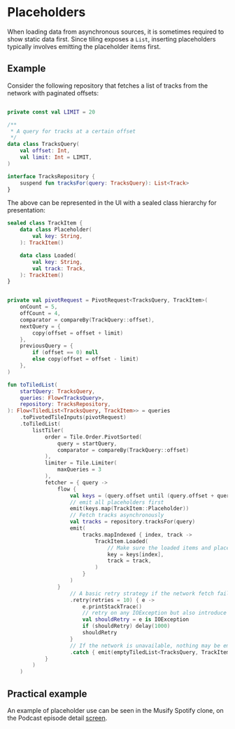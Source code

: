 # Placeholders

When loading data from asynchronous sources, it is sometimes required to show static data first.
Since tiling exposes a `List`, inserting placeholders typically involves emitting the placeholder
items first.

## Example

Consider the following repository that fetches a list of tracks from the network with paginated
offsets:

```kotlin

private const val LIMIT = 20

/**
 * A query for tracks at a certain offset
 */
data class TracksQuery(
    val offset: Int,
    val limit: Int = LIMIT,
)

interface TracksRepository {
    suspend fun tracksFor(query: TracksQuery): List<Track>
}
```

The above can be represented in the UI with a sealed class hierarchy for presentation:

```kotlin
sealed class TrackItem {
    data class Placeholder(
        val key: String,
    ): TrackItem()

    data class Loaded(
        val key: String,
        val track: Track,
    ): TrackItem()
}
```

```kotlin

private val pivotRequest = PivotRequest<TracksQuery, TrackItem>(
    onCount = 5,
    offCount = 4,
    comparator = compareBy(TrackQuery::offset),
    nextQuery = {
        copy(offset = offset + limit)
    },
    previousQuery = {
        if (offset == 0) null
        else copy(offset = offset - limit)
    },
)

fun toTiledList(
    startQuery: TracksQuery,
    queries: Flow<TracksQuery>,
    repository: TracksRepository,
): Flow<TiledList<TracksQuery, TrackItem>> = queries
    .toPivotedTileInputs(pivotRequest)
    .toTiledList(
        listTiler(
            order = Tile.Order.PivotSorted(
                query = startQuery,
                comparator = compareBy(TrackQuery::offset)
            ),
            limiter = Tile.Limiter(
                maxQueries = 3
            ),
            fetcher = { query ->
                flow {
                    val keys = (query.offset until (query.offset + query.limit))
                    // emit all placeholders first
                    emit(keys.map(TrackItem::Placeholder))
                    // Fetch tracks asynchronously
                    val tracks = repository.tracksFor(query)
                    emit(
                        tracks.mapIndexed { index, track ->
                            TrackItem.Loaded(
                                // Make sure the loaded items and placeholders share the same keys
                                key = keys[index],
                                track = track,
                            )
                        }
                    )
                }
                    // A basic retry strategy if the network fetch fails
                    .retry(retries = 10) { e ->
                        e.printStackTrace()
                        // retry on any IOException but also introduce delay if retrying
                        val shouldRetry = e is IOException
                        if (shouldRetry) delay(1000)
                        shouldRetry
                    }
                    // If the network is unavailable, nothing may be emitted
                    .catch { emit(emptyTiledList<TracksQuery, TrackItem>()) }
            }
        )
    )
```

## Practical example

An example of placeholder use can be seen in the Musify Spotify clone, on the Podcast
episode detail [screen](https://github.com/tunjid/Musify/blob/main/app/src/main/java/com/example/musify/ui/screens/searchscreen/StateProduction.kt).

